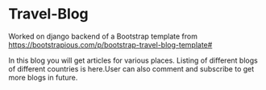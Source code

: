 # Travel-Blog
Worked on django backend of a Bootstrap template from https://bootstrapious.com/p/bootstrap-travel-blog-template#

In this blog you will get articles for various places. Listing of different blogs of different countries is here.User can also comment and subscribe to get more blogs in future.
